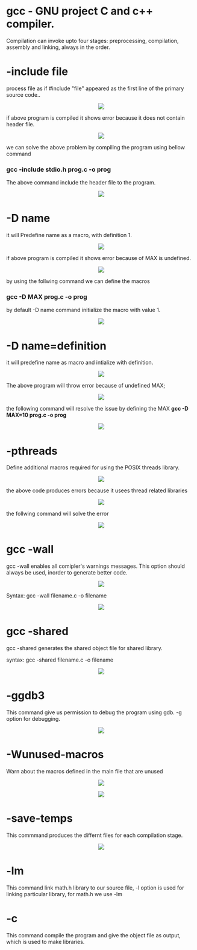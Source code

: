 <h1>gcc - GNU project C and c++ compiler.</h1>

Compilation can invoke upto four stages: preprocessing, compilation, assembly and linking, always in the order.


<h1> -include file </h1>
process file as if #include "file" appeared as the first line of the primary source code..
<p align="center">
<img src="https://github.com/lakshminarayana8522/Advanced-C/blob/main/Gcc/figures/include3.PNG">
</p>

if above program is compiled it shows error because it does not contain header file.
<p align="center">
<img src="https://github.com/lakshminarayana8522/Advanced-C/blob/main/Gcc/figures/include1.PNG">
</p>
we can solve the above problem by compiling the program using bellow command
<h3> gcc -include stdio.h prog.c -o prog </h3>
The above command include the header file to the program.
<p align="center">
<img src="https://github.com/lakshminarayana8522/Advanced-C/blob/main/Gcc/figures/include2.PNG">
</p>

<h1> -D name </h1>
 it will Predefine name as a macro, with definition 1.
<p align="center">
<img src="https://github.com/lakshminarayana8522/Advanced-C/blob/main/Gcc/figures/d1.PNG">
</p>

if above program is compiled it shows error because of MAX is undefined.
<p align="center">
<img src="https://github.com/lakshminarayana8522/Advanced-C/blob/main/Gcc/figures/d2.PNG">
</p>
by using the follwing command we can define the macros
<h3> gcc -D MAX prog.c -o prog </h3>
by default -D name command initialize the macro with value 1.
<p align="center">
<img src="https://github.com/lakshminarayana8522/Advanced-C/blob/main/Gcc/figures/d3.PNG">
</p>


<h1> -D name=definition </h1>
it will predefine name as macro and intialize with definition.
<p align="center">
<img src="https://github.com/lakshminarayana8522/Advanced-C/blob/main/Gcc/figures/d1.PNG">
</p>
The above program will throw error because of undefined MAX;
<p align="center">
<img src="https://github.com/lakshminarayana8522/Advanced-C/blob/main/Gcc/figures/d2.PNG">
</p>
the following command will resolve the issue by defining the MAX
<b> gcc -D MAX=10 prog.c -o prog </b>
<p align="center">
<img src="https://github.com/lakshminarayana8522/Advanced-C/blob/main/Gcc/figures/d4.PNG">
</p>


<h1> -pthreads </h1>
Define additional macros required for using the POSIX threads library.
<p align="center">
<img src="https://github.com/lakshminarayana8522/Advanced-C/blob/main/Gcc/figures/thread1.PNG">
</p>
the above code produces errors because it usees thread related libraries
<p align="center">
<img src="https://github.com/lakshminarayana8522/Advanced-C/blob/main/Gcc/figures/thread2.PNG">
</p>
the follwing command will solve the error
<p align="center">
<img src="https://github.com/lakshminarayana8522/Advanced-C/blob/main/Gcc/figures/thread3.PNG">
</p>

<h1> gcc -wall </h1>

gcc -wall enables all comipler's warnings messages. This option should always be used, inorder to generate better code.
<p align="center">
<img src="https://github.com/lakshminarayana8522/Advanced-C/blob/main/Gcc/figures/wall1.PNG">
</p>
Syntax:  gcc -wall filename.c -o filename
<p align="center">
<img src="https://github.com/lakshminarayana8522/Advanced-C/blob/main/Gcc/figures/wall2.PNG">
</p>


<h1>gcc -shared </h1>

gcc -shared generates the shared object file for shared library.

syntax: gcc -shared filename.c -o filename
<p align="center">
<img src="https://github.com/lakshminarayana8522/Advanced-C/blob/main/Gcc/figures/shared.PNG">
</p>

<h1> -ggdb3 </h1>
This command give us permission to debug the program using gdb. -g option for debugging.
<p align="center">
<img src="https://github.com/lakshminarayana8522/Advanced-C/blob/main/Gcc/figures/gdb.PNG">
</p>

<h1> -Wunused-macros </h1>
Warn about the macros defined in the main file that are unused
<p align="center">
<img src="https://github.com/lakshminarayana8522/Advanced-C/blob/main/Gcc/figures/macro1.PNG">
</p>
<p align="center">
<img src="https://github.com/lakshminarayana8522/Advanced-C/blob/main/Gcc/figures/macro2.PNG">
</p>
<h1> -save-temps </h1>
This commmand produces the differnt files for each compilation stage.
<p align="center">
<img src="https://github.com/lakshminarayana8522/Advanced-C/blob/main/Gcc/figures/save.PNG">
</p>


<h1> -lm </h1>
This command link math.h library to our source file, -l option is used for linking particular library, for math.h we use -lm

<h1> -c </h1>
This command compile the program and give the object file as output, which is used to make libraries.

